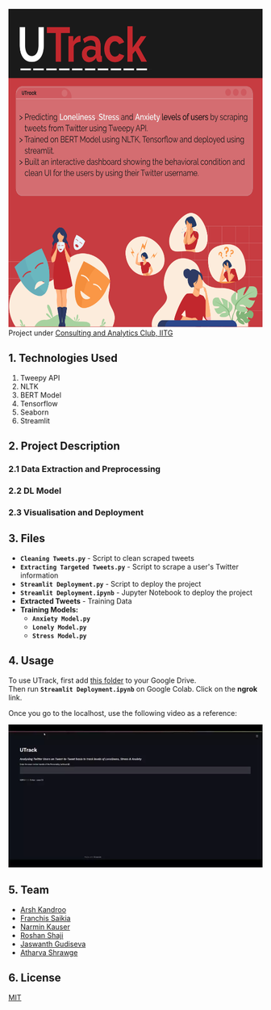 <img src="https://github.com/Arsh2k01/UTrack/blob/main/UTrack.jpg" width="630" height="630"> <br />
Project under [Consulting and Analytics Club, IITG](https://github.com/caciitg)

## 1. Technologies Used

1. Tweepy API
2. NLTK
3. BERT Model
4. Tensorflow
6. Seaborn
5. Streamlit

## 2. Project Description
### 2.1 Data Extraction and Preprocessing
### 2.2 DL Model
### 2.3 Visualisation and Deployment

## 3. Files
* **`Cleaning Tweets.py`** - Script to clean scraped tweets
* **`Extracting Targeted Tweets.py`** - Script to scrape a user's Twitter information
* **`Streamlit Deployment.py`** - Script to deploy the project
* **`Streamlit Deployment.ipynb`** - Jupyter Notebook to deploy the project
* **Extracted Tweets** - Training Data
* **Training Models:**
   * **`Anxiety Model.py`**
   * **`Lonely Model.py`**
   * **`Stress Model.py`**

## 4. Usage
To use UTrack, first add [this folder](https://tinyurl.com/utrackmodels) to your Google Drive.  <br />
Then run **`Streamlit Deployment.ipynb`** on Google Colab. Click on the **ngrok** link. <br />

Once you go to the localhost, use the following video as a reference:
  
  ![demo video](https://github.com/Arsh2k01/UTrack/blob/main/UTrack_Working.webp)


## 5. Team
* [Arsh Kandroo](https://github.com/Arsh2k01)
* [Franchis Saikia](https://github.com/Francode007)
* [Narmin Kauser](https://github.com/narmin24)
* [Roshan Shaji](https://github.com/roshan-shaji)
* [Jaswanth Gudiseva](https://github.com/jaswanth-gudiseva)
* [Atharva Shrawge](https://github.com/haxer-max)

## 6. License
[MIT](https://choosealicense.com/licenses/mit/)
